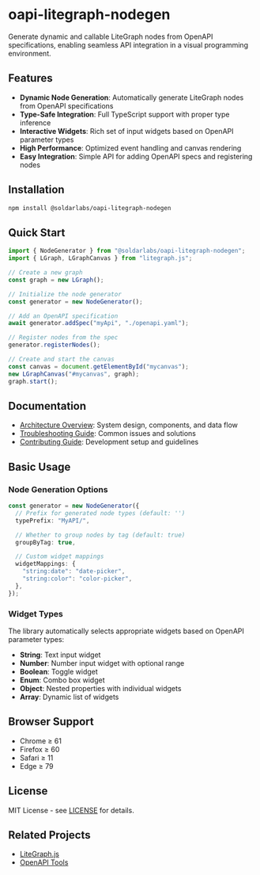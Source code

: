 # oapi-litegraph-nodegen

Generate dynamic and callable LiteGraph nodes from OpenAPI specifications, enabling seamless API integration in a visual programming environment.

## Features

- **Dynamic Node Generation**: Automatically generate LiteGraph nodes from OpenAPI specifications
- **Type-Safe Integration**: Full TypeScript support with proper type inference
- **Interactive Widgets**: Rich set of input widgets based on OpenAPI parameter types
- **High Performance**: Optimized event handling and canvas rendering
- **Easy Integration**: Simple API for adding OpenAPI specs and registering nodes

## Installation

```bash
npm install @soldarlabs/oapi-litegraph-nodegen
```

## Quick Start

```javascript
import { NodeGenerator } from "@soldarlabs/oapi-litegraph-nodegen";
import { LGraph, LGraphCanvas } from "litegraph.js";

// Create a new graph
const graph = new LGraph();

// Initialize the node generator
const generator = new NodeGenerator();

// Add an OpenAPI specification
await generator.addSpec("myApi", "./openapi.yaml");

// Register nodes from the spec
generator.registerNodes();

// Create and start the canvas
const canvas = document.getElementById("mycanvas");
new LGraphCanvas("#mycanvas", graph);
graph.start();
```

## Documentation

- [Architecture Overview](docs/ARCHITECTURE.md): System design, components, and data flow
- [Troubleshooting Guide](docs/TROUBLESHOOTING.md): Common issues and solutions
- [Contributing Guide](CONTRIBUTING.md): Development setup and guidelines

## Basic Usage

### Node Generation Options

```typescript
const generator = new NodeGenerator({
  // Prefix for generated node types (default: '')
  typePrefix: "MyAPI/",

  // Whether to group nodes by tag (default: true)
  groupByTag: true,

  // Custom widget mappings
  widgetMappings: {
    "string:date": "date-picker",
    "string:color": "color-picker",
  },
});
```

### Widget Types

The library automatically selects appropriate widgets based on OpenAPI parameter types:

- **String**: Text input widget
- **Number**: Number input widget with optional range
- **Boolean**: Toggle widget
- **Enum**: Combo box widget
- **Object**: Nested properties with individual widgets
- **Array**: Dynamic list of widgets

## Browser Support

- Chrome ≥ 61
- Firefox ≥ 60
- Safari ≥ 11
- Edge ≥ 79

## License

MIT License - see [LICENSE](LICENSE) for details.

## Related Projects

- [LiteGraph.js](https://github.com/jagenjo/litegraph.js)
- [OpenAPI Tools](https://openapi.tools/)
